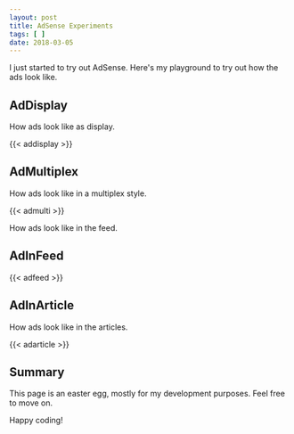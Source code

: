 ```yaml
---
layout: post
title: AdSense Experiments
tags: [ ]
date: 2018-03-05
---
```


I just started to try out AdSense. Here's my playground to try out how the ads look like.

<!--more-->

## AdDisplay

How ads look like as display.

{{< addisplay >}}

## AdMultiplex

How ads look like in a multiplex style.

{{< admulti >}}

How ads look like in the feed.

## AdInFeed

{{< adfeed >}}

## AdInArticle

How ads look like in the articles.

{{< adarticle >}}

## Summary

This page is an easter egg, mostly for my development purposes.
Feel free to move on.

Happy coding!
